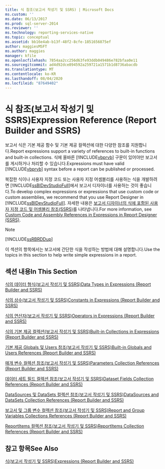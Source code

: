 ```yaml
---
title: 식 참조(보고서 작성기 및 SSRS) | Microsoft Docs
ms.custom: ''
ms.date: 06/13/2017
ms.prod: sql-server-2014
ms.reviewer: ''
ms.technology: reporting-services-native
ms.topic: conceptual
ms.assetid: bb16e4ab-b13f-48f2-8cfe-1851656875ef
author: maggiesMSFT
ms.author: maggies
manager: kfile
ms.openlocfilehash: 7854aa2cc256d63fe93ddb049486e782bfaa0e11
ms.sourcegitcommit: ad4d92dce894592a259721a1571b1d8736abacdb
ms.translationtype: MT
ms.contentlocale: ko-KR
ms.lasthandoff: 08/04/2020
ms.locfileid: "87649402"
---
```

# <a name="expression-reference-report-builder-and-ssrs"></a><span data-ttu-id="72016-102">식 참조(보고서 작성기 및 SSRS)</span><span class="sxs-lookup"><span data-stu-id="72016-102">Expression Reference (Report Builder and SSRS)</span></span>
  <span data-ttu-id="72016-103">보고서 식은 기본 제공 함수 및 기본 제공 컬렉션에 대한 다양한 참조를 지원합니다.</span><span class="sxs-lookup"><span data-stu-id="72016-103">Report expressions support a variety of references to built-in functions and built-in collections.</span></span> <span data-ttu-id="72016-104">식에 올바른 [!INCLUDE[vbprvb](../../includes/vbprvb-md.md)] 구문이 있어야만 보고서를 게시하거나 처리할 수 있습니다.</span><span class="sxs-lookup"><span data-stu-id="72016-104">Expressions must have valid [!INCLUDE[vbprvb](../../includes/vbprvb-md.md)] syntax before a report can be published or processed.</span></span>  
  
 <span data-ttu-id="72016-105">복잡한 식이나 사용자 지정 코드 또는 사용자 지정 어셈블리를 사용하는 식을 개발하려면 [!INCLUDE[ssBIDevStudioFull](../../includes/ssbidevstudiofull-md.md)]에서 보고서 디자이너를 사용하는 것이 좋습니다.</span><span class="sxs-lookup"><span data-stu-id="72016-105">To develop complex expressions or expressions that use custom code or custom assemblies, we recommend that you use Report Designer in [!INCLUDE[ssBIDevStudioFull](../../includes/ssbidevstudiofull-md.md)].</span></span> <span data-ttu-id="72016-106">자세한 내용은 [보고서 디자이너의 식에 포함된 사용자 지정 코드 및 어셈블리 참조&#40;SSRS&#41;](custom-code-and-assembly-references-in-expressions-in-report-designer-ssrs.md)를 나타냅니다.</span><span class="sxs-lookup"><span data-stu-id="72016-106">For more information, see [Custom Code and Assembly References in Expressions in Report Designer &#40;SSRS&#41;](custom-code-and-assembly-references-in-expressions-in-report-designer-ssrs.md).</span></span>  
  
> [!NOTE]  
>  [!INCLUDE[ssRBRDDup](../../includes/ssrbrddup-md.md)]  
  
 <span data-ttu-id="72016-107">이 섹션의 항목에서는 보고서에 간단한 식을 작성하는 방법에 대해 설명합니다.</span><span class="sxs-lookup"><span data-stu-id="72016-107">Use the topics in this section to help write simple expressions in a report.</span></span>  
  
## <a name="in-this-section"></a><span data-ttu-id="72016-108">섹션 내용</span><span class="sxs-lookup"><span data-stu-id="72016-108">In This Section</span></span>  
 [<span data-ttu-id="72016-109">식의 데이터 형식&#40;보고서 작성기 및 SSRS&#41;</span><span class="sxs-lookup"><span data-stu-id="72016-109">Data Types in Expressions &#40;Report Builder and SSRS&#41;</span></span>](expressions-report-builder-and-ssrs.md)  
  
 [<span data-ttu-id="72016-110">식의 상수&#40;보고서 작성기 및 SSRS&#41;</span><span class="sxs-lookup"><span data-stu-id="72016-110">Constants in Expressions &#40;Report Builder and SSRS&#41;</span></span>](constants-in-expressions-report-builder-and-ssrs.md)  
  
 [<span data-ttu-id="72016-111">식의 연산자&#40;보고서 작성기 및 SSRS&#41;</span><span class="sxs-lookup"><span data-stu-id="72016-111">Operators in Expressions &#40;Report Builder and SSRS&#41;</span></span>](operators-in-expressions-report-builder-and-ssrs.md)  
  
 [<span data-ttu-id="72016-112">식의 기본 제공 컬렉션&#40;보고서 작성기 및 SSRS&#41;</span><span class="sxs-lookup"><span data-stu-id="72016-112">Built-in Collections in Expressions &#40;Report Builder and SSRS&#41;</span></span>](built-in-collections-in-expressions-report-builder.md)  
  
 [<span data-ttu-id="72016-113">기본 제공 Globals 및 Users 참조&#40;보고서 작성기 및 SSRS&#41;</span><span class="sxs-lookup"><span data-stu-id="72016-113">Built-in Globals and Users References &#40;Report Builder and SSRS&#41;</span></span>](built-in-collections-built-in-globals-and-users-references-report-builder.md)  
  
 [<span data-ttu-id="72016-114">매개 변수 컬렉션 참조&#40;보고서 작성기 및 SSRS&#41;</span><span class="sxs-lookup"><span data-stu-id="72016-114">Parameters Collection References &#40;Report Builder and SSRS&#41;</span></span>](built-in-collections-parameters-collection-references-report-builder.md)  
  
 [<span data-ttu-id="72016-115">데이터 세트 필드 컬렉션 참조&#40;보고서 작성기 및 SSRS&#41;</span><span class="sxs-lookup"><span data-stu-id="72016-115">Dataset Fields Collection References &#40;Report Builder and SSRS&#41;</span></span>](built-in-collections-dataset-fields-collection-references-report-builder.md)  
  
 [<span data-ttu-id="72016-116">DataSources 및 DataSets 컬렉션 참조&#40;보고서 작성기 및 SSRS&#41;</span><span class="sxs-lookup"><span data-stu-id="72016-116">DataSources and DataSets Collection References &#40;Report Builder and SSRS&#41;</span></span>](built-in-collections-datasources-and-datasets-references-report-builder.md)  
  
 [<span data-ttu-id="72016-117">보고서 및 그룹 변수 컬렉션 참조&#40;보고서 작성기 및 SSRS&#41;</span><span class="sxs-lookup"><span data-stu-id="72016-117">Report and Group Variables Collections References &#40;Report Builder and SSRS&#41;</span></span>](built-in-collections-report-and-group-variables-references-report-builder.md)  
  
 [<span data-ttu-id="72016-118">ReportItems 컬렉션 참조&#40;보고서 작성기 및 SSRS&#41;</span><span class="sxs-lookup"><span data-stu-id="72016-118">ReportItems Collection References &#40;Report Builder and SSRS&#41;</span></span>](built-in-collections-reportitems-collection-references-report-builder.md)  
  
## <a name="see-also"></a><span data-ttu-id="72016-119">참고 항목</span><span class="sxs-lookup"><span data-stu-id="72016-119">See Also</span></span>  
 [<span data-ttu-id="72016-120">식&#40;보고서 작성기 및 SSRS&#41;</span><span class="sxs-lookup"><span data-stu-id="72016-120">Expressions &#40;Report Builder and SSRS&#41;</span></span>](expressions-report-builder-and-ssrs.md)  
  
  
